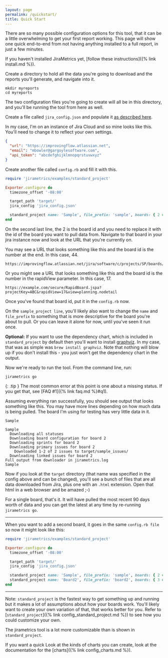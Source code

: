 ```yaml
---
layout: page
permalink: /quickstart/
title: Quick Start
---
```

There are so many possible configuration options for this tool, that it can be a little overwhelming to get your first report working. This page will show one quick end-to-end from not having anything installed to a full report, in just a few minutes.

If you haven't installed JiraMetrics yet, [follow these instructions]({% link install.md %}).

Create a directory to hold all the data you're going to download and the reports you'll generate, and navigate into it.

```
mkdir myreports
cd myreports
```

The two configuration files you're going to create will all be in this directory, and you'll be running the tool from here as well.

Create a file called `jira_config.json` and populate it [as described here]().

In my case, I'm on an instance of Jira Cloud and so mine looks like this. You'll need to change it to reflect your own settings.

```json
{
  "url": "https://improvingflow.atlassian.net",
  "email": "mbowler@gargoylesoftware.com",
  "api_token": "abcdefghijklmnopqrstuvwxyz"
}
```

Create another file called `config.rb` and fill it with this.

```ruby
require 'jirametrics/examples/standard_project'

Exporter.configure do
  timezone_offset '-08:00'

  target_path 'target/'
  jira_config 'jira_config.json'

  standard_project name: 'Sample', file_prefix: 'sample', boards: { 2 => :default }
end
```

On the second last line, the 2 is the board id and you need to replace it with the id of the board you want to pull data from. Navigate to that board in your jira instance now and look at the URL that you're currently on.

You may see a URL that looks something like this and the board id is the number at the end. In this case, 44.
```
https://improvingflow.atlassian.net/jira/software/c/projects/SP/boards/44
```

Or you might see a URL that looks something like this and the board id is the number in the rapidView parameter. In this case, 17.
```
https://example.com/secure/RapidBoard.jspa?projectKey=ABC&rapidView=17&view=planning.nodetail
```

Once you've found that board id, put it in the `config.rb` now.

On the `sample_project line`, you'll likely also want to change the `name` and `file_prefix` to something that is more descriptive for the board you're about to pull. Or you can leave it alone for now, until you've seen it run once.

**Optional:** If you want to use the dependency chart, which is included in `standard_project` by default then you'll want to install [graphviz](https://graphviz.org/download/). In my case, that was as simple was `brew install graphviz`. Note that nothing will blow up if you don't install this - you just won't get the dependency chart in the output.

Now we're ready to run the tool. From the command line, run:

```
jirametrics go
```

{: .tip }
The most common error at this point is one about a missing status. If you get that, see [FAQ #1]({% link faq.md %}#q1).

Assuming everything ran successfully, you should see output that looks something like this. You may have more lines depending on how much data is being pulled. The board I'm using for testing has very little data in it.

```
Sample

Sample
  Downloading all statuses
  Downloading board configuration for board 2
  Downloading sprints for board 2
  Downloading primary issues for board 2
    Downloaded 1-2 of 2 issues to target/sample_issues/ 
  Downloading linked issues for board 2
Full output from downloader in jirametrics.log
Sample
```

Now if you look at the `target` directory (that name was specified in the config above and can be changed), you'll see a bunch of files that are all data downloaded from Jira, plus one with an `.html` extension. Open that html in a web browser and be amazed ;-)

For a single board, that's it. It will have pulled the most recent 90 days worth of data and you can get the latest at any time by re-running `jirametrics go`.

---

When you want to add a second board, it goes in the same `config.rb file` so now it might look like this:

```ruby
require 'jirametrics/examples/standard_project'

Exporter.configure do
  timezone_offset '-08:00'

  target_path 'target/'
  jira_config 'jira_config.json'

  standard_project name: 'Sample', file_prefix: 'sample', boards: { 2 => :default }
  standard_project name: 'Board2', file_prefix: 'board2', boards: { 3 => :default }
end
```

---

Note:  `standard_project` is the fastest way to get something up and running but it makes a lot of assumptions about how your boards work. You'll likely want to create your own variation of that, that works better for you. Refer to [`standard_project`]({% link config_standard_project.md %}) to see how you could customize your own. 

The jirametrics tool is a lot more customizable than is shown in `standard_project`.

If you want a quick Look at the kinds of charts you can create, look at the documentation for the [charts]({% link config_charts.md %}).